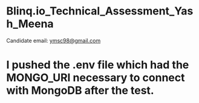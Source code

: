 # Blinq.io_Technical_Assessment_Yash_Meena
Candidate email: ymsc98@gmail.com

# I pushed the .env file which had the MONGO_URI necessary to connect with MongoDB after the test.